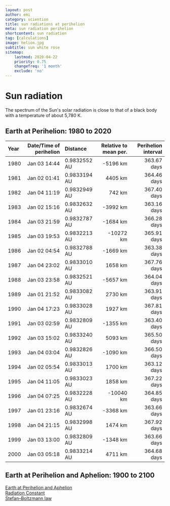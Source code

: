 ```yaml
---
layout: post
author: emi
category: sciention
title: sun radiations at perihelion
meta: sun radiation perihelion
shortcontent: sun radiation
tag: [calculations]
image: helion.jpg
subtitle: sun white rose
sitemap:
    lastmod: 2020-04-22
    priority: 0.75
    changefreq: '1 month'
    exclude: 'no'
---
```

# Sun radiation

The spectrum of the Sun's solar radiation is close to that of a black body with a temperature of about 5,780 K.  

## Earth at Perihelion: 1980 to 2020

|Year | Date/Time of perihelion | Distance       | Relative to mean per. | Perihelion interval |
|:--- | ---:                    | :---           | ---:                  | ---:                |
|1980 |  Jan 03  14:44          | 0.9832552 AU   | -5196 km              |          363.67 days|
|1981 |  Jan 02  01:41          | 0.9833194 AU   |  4405 km              |          364.46 days|
|1982 |  Jan 04  11:19          | 0.9832949 AU   |   742 km              |          367.40 days|
|1983 |  Jan 02  15:16          | 0.9832632 AU   | -3992 km              |          363.16 days|
|1984 |  Jan 03  21:59          | 0.9832787 AU   | -1684 km              |          366.28 days|
|1985 |  Jan 03  19:53          | 0.9832213 AU   |-10272 km              |          365.91 days|
|1986 |  Jan 02  04:54          | 0.9832788 AU   | -1669 km              |          363.38 days|
|1987 |  Jan 04  23:02          | 0.9833010 AU   |  1658 km              |          367.76 days|
|1988 |  Jan 03  23:58          | 0.9832521 AU   | -5657 km              |          364.04 days|
|1989 |  Jan 01  21:52          | 0.9833082 AU   |  2730 km              |          363.91 days|
|1990 |  Jan 04  17:23          | 0.9833028 AU   |  1927 km              |          367.81 days|
|1991 |  Jan 03  02:59          | 0.9832809 AU   | -1355 km              |          363.40 days|
|1992 |  Jan 03  15:02          | 0.9833240 AU   |  5093 km              |          365.50 days|
|1993 |  Jan 04  03:04          | 0.9832826 AU   | -1090 km              |          366.50 days|
|1994 |  Jan 02  05:54          | 0.9833013 AU   |  1700 km              |          363.12 days|
|1995 |  Jan 04  11:05          | 0.9833023 AU   |  1858 km              |          367.22 days|
|1996 |  Jan 04  07:25          | 0.9832228 AU   |-10040 km              |          364.85 days|
|1997 |  Jan 01  23:16          | 0.9832674 AU   | -3368 km              |          363.66 days|
|1998 |  Jan 04  21:15          | 0.9832998 AU   |  1474 km              |          367.92 days|
|1999 |  Jan 03  13:00          | 0.9832809 AU   | -1348 km              |          363.66 days|
|2000 |  Jan 03  05:18          | 0.9833214 AU   |  4711 km              |          364.68 days|

## Earth at Perihelion and Aphelion: 1900 to 2100


[Earth at Perihelion and Aphelion](http://astropixels.com/ephemeris/perap2001.html)  
[Radiation Constant](http://scienceworld.wolfram.com/physics/RadiationConstant.html)  
[Stefan–Boltzmann law](https://en.wikipedia.org/wiki/Stefan%E2%80%93Boltzmann_law)  


